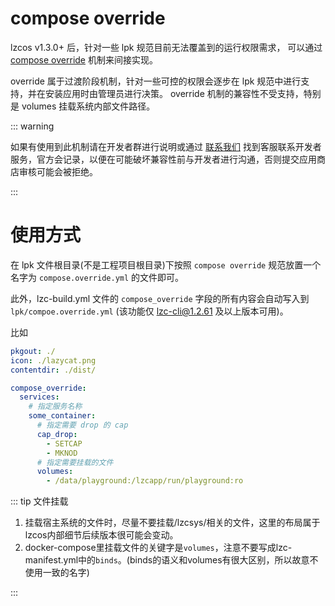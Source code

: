 # compose override

lzcos v1.3.0+ 后，针对一些 lpk 规范目前无法覆盖到的运行权限需求，
可以通过 [compose override](https://docs.docker.com/reference/compose-file/merge/) 机制来间接实现。

override 属于过渡阶段机制，针对一些可控的权限会逐步在 lpk 规范中进行支持，并在安装应用时由管理员进行决策。
override 机制的兼容性不受支持，特别是 volumes 挂载系统内部文件路径。

::: warning

如果有使用到此机制请在开发者群进行说明或通过 [联系我们](https://lazycat.cloud/about?navtype=AfterSalesService) 找到客服联系开发者服务，官方会记录，以便在可能破坏兼容性前与开发者进行沟通，否则提交应用商店审核可能会被拒绝。

:::

# 使用方式

在 lpk 文件根目录(不是工程项目根目录)下按照 `compose override` 规范放置一个名字为 `compose.override.yml` 的文件即可。

此外，lzc-build.yml 文件的 `compose_override` 字段的所有内容会自动写入到 `lpk/compoe.override.yml` (该功能仅 lzc-cli@1.2.61 及以上版本可用)。

比如
```yml
pkgout: ./
icon: ./lazycat.png
contentdir: ./dist/

compose_override:
  services:
    # 指定服务名称
    some_container:
      # 指定需要 drop 的 cap
      cap_drop:
        - SETCAP
        - MKNOD
      # 指定需要挂载的文件
      volumes:
        - /data/playground:/lzcapp/run/playground:ro
```


::: tip 文件挂载

1. 挂载宿主系统的文件时，尽量不要挂载/lzcsys/相关的文件，这里的布局属于lzcos内部细节后续版本很可能会变动。
2. docker-compose里挂载文件的关键字是`volumes`，注意不要写成lzc-manifest.yml中的`binds`。(binds的语义和volumes有很大区别，所以故意不使用一致的名字)

:::

